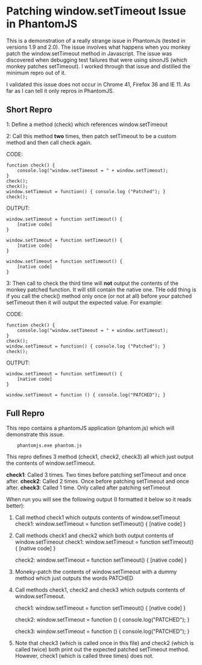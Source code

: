 # Patching window.setTimeout Issue in PhantomJS


This is a demonstration of a really strange issue in PhantomJs (tested in versions 1.9 and 2.0). The issue involves what happens when you monkey patch the window.setTimeout method in Javascript. The issue was discovered when debugging test failures that were using sinonJS (which monkey patches setTimeout). I worked through that issue and distilled the minimum repro out of it. 

I validated this issue does not occur in Chrome 41, Firefox 36 and IE 11. As far as I can tell it only repros in PhantomJS.


## Short Repro

1: Define a method (check) which references window.setTimeout

2: Call this method __two__ times, then patch setTimeout to be a custom method and then call check again.

CODE:
```
function check() {
    console.log("window.setTimeout = " + window.setTimeout);
}
check();
check();
window.setTimeout = function() { console.log ("Patched"); }
check();
```

OUTPUT:
```
window.setTimeout = function setTimeout() {
    [native code]
}

window.setTimeout = function setTimeout() {
    [native code]
}

window.setTimeout = function setTimeout() {
    [native code]
}
```


3: Then call to check the third time will __not__ output the contents of the monkey patched function. It will still contain the native one. THe odd thing is if you call the check() method only once (or not at all) before your patched setTimeout then it will output the expected value. For example:

CODE:
```
function check() {
    console.log("window.setTimeout = " + window.setTimeout);
}
check();
window.setTimeout = function() { console.log ("Patched"); }
check();
```

OUTPUT:
```
window.setTimeout = function setTimeout() {
    [native code]
}

window.setTimeout = function () { console.log("PATCHED"); }
```


## Full Repro

This repo contains a phantomJS application (phantom.js) which will demonstrate this issue. 


```
	phantomjs.exe phantom.js
```

This repro defines 3 method (check1, check2, check3) all which just output the contents of window.setTimeout. 

__check1__: Called 3 times. Two times before patching setTimeout and once after.
__check2__: Called 2 times. Once before patching setTimeout and once after.
__check3__: Called 1 time.  Only called after patching setTimeout

When run you will see the following output (I formatted it below so it reads better):

1. Call method check1 which outputs contents of window.setTimeout
	check1: window.setTimeout = function setTimeout() {
	    [native code]
	}

2. Call methods check1 and check2 which both output contents of window.setTimeout
	check1: window.setTimeout = function setTimeout() {
	    [native code]
	}

	check2: window.setTimeout = function setTimeout() {
	    [native code]
	}

3. Moneky-patch the contents of window.setTimeout with a dummy method which just outputs the words PATCHED

4. Call methods check1, check2 and check3 which outputs contents of window.setTimeout.

	check1: window.setTimeout = function setTimeout() {
	    [native code]
	}

	check2: window.setTimeout = function () { console.log("PATCHED"); }

	check3: window.setTimeout = function () { console.log("PATCHED"); }


5. Note that check3 (which is called once in this file) and check2 (which is called twice) both print out the expected patched setTimeout method.
 However, check1 (which is called three times) does not.
